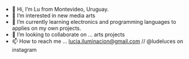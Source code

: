 - 👋 Hi, I’m Lu from Montevideo, Uruguay.
- 👀 I’m interested in new media arts
- 🌱 I’m currently learning electronics and programming languages to applies on my own projects.
- 💞️ I’m looking to collaborate on ... arts projects 
- 📫 How to reach me ... lucia.iluminacion@gmail.com // @ludeluces on instagram

<!---
luAcu/luAcu is a ✨ special ✨ repository because its `README.md` (this file) appears on your GitHub profile.
You can click the Preview link to take a look at your changes.
--->
